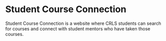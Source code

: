 # Student Course Connection
Student Course Connection is a website where CRLS students can search for courses and connect with student mentors who have taken those courses.
